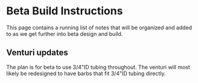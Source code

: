 # Beta Build Instructions

This page contains a running list of notes that will be organized and added to as we get further into beta design and build. 

## Venturi updates

The plan is for beta to use 3/4"ID tubing throughout. The venturi will most likely be redesigned to have barbs that fit 3/4"ID tubing directly.